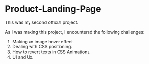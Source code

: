 # Product-Landing-Page

This was my second official project. 

As I was making this project, I encountered the following challenges: 

1. Making an image hover effect.
2. Dealing with CSS positioning.
3. How to revert texts in CSS Animations.
4. UI and Ux.